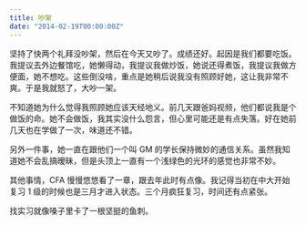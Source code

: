 ```yaml
---
title: 吵架
date: "2014-02-19T00:00:00Z"
---
```


坚持了快两个礼拜没吵架，然后在今天又吵了。成绩还好。起因是我们都要吃饭。我提议去外边餐馆吃，她懒得动，我提议我做炒饭，她说还得煮饭，我提议我做方便面，她不想吃。这些倒没啥，重点是她稍后说我没有照顾好她，这让我非常不爽。于是我就怒了，大吵一架。

不知道她为什么觉得我照顾她应该天经地义。前几天跟爸妈视频，他们都说我是个做饭的命。她不会做饭，我其实没什么怨言，但心里可能还是有点失落。好在她前几天也在学做了一次，味道还不错。

另外一件事，她一直在跟他们一个叫 GM 的学长保持微妙的通信关系。虽然我知道她不会乱搞暧昧，但是头顶上一直有一个浅绿色的光环的感觉也非常不妙。

其他事情，CFA 慢慢悠悠看了一章，跟去年此时有点像。我记得当初在中大开始复习 1 级的时候也是三月才进入状态。三个月疯狂复习，时间还有点紧张。

找实习就像嗓子里卡了一根坚挺的鱼刺。
